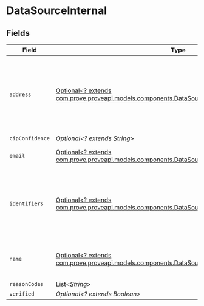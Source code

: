 # DataSourceInternal


## Fields

| Field                                                                                                                                                                | Type                                                                                                                                                                 | Required                                                                                                                                                             | Description                                                                                                                                                          | Example                                                                                                                                                              |
| -------------------------------------------------------------------------------------------------------------------------------------------------------------------- | -------------------------------------------------------------------------------------------------------------------------------------------------------------------- | -------------------------------------------------------------------------------------------------------------------------------------------------------------------- | -------------------------------------------------------------------------------------------------------------------------------------------------------------------- | -------------------------------------------------------------------------------------------------------------------------------------------------------------------- |
| `address`                                                                                                                                                            | [Optional<? extends com.prove.proveapi.models.components.DataSourceAddressResponseInternal>](../../models/components/DataSourceAddressResponseInternal.md)           | :heavy_minus_sign:                                                                                                                                                   | N/A                                                                                                                                                                  | {<br/>"distance": 6.027456183070403,<br/>"city": true,<br/>"streetNumber": 1,<br/>"street": true,<br/>"postalCode": true,<br/>"region": true,<br/>"addressScore": 0<br/>} |
| `cipConfidence`                                                                                                                                                      | *Optional<? extends String>*                                                                                                                                         | :heavy_minus_sign:                                                                                                                                                   | N/A                                                                                                                                                                  |                                                                                                                                                                      |
| `email`                                                                                                                                                              | [Optional<? extends com.prove.proveapi.models.components.DataSourceEmailAddressResponseInternal>](../../models/components/DataSourceEmailAddressResponseInternal.md) | :heavy_minus_sign:                                                                                                                                                   | N/A                                                                                                                                                                  | {<br/>"emailAddress": true<br/>}                                                                                                                                     |
| `identifiers`                                                                                                                                                        | [Optional<? extends com.prove.proveapi.models.components.DataSourceIdentifiersResponseInternal>](../../models/components/DataSourceIdentifiersResponseInternal.md)   | :heavy_minus_sign:                                                                                                                                                   | N/A                                                                                                                                                                  | {<br/>"last4": true,<br/>"driversLicenseNumber": true,<br/>"dob": true,<br/>"driversLicenseState": true,<br/>"ssn": true<br/>}                                       |
| `name`                                                                                                                                                               | [Optional<? extends com.prove.proveapi.models.components.DataSourceNameResponseInternal>](../../models/components/DataSourceNameResponseInternal.md)                 | :heavy_minus_sign:                                                                                                                                                   | N/A                                                                                                                                                                  | {<br/>"firstName": 5,<br/>"lastName": 5,<br/>"nameScore": 2<br/>}                                                                                                    |
| `reasonCodes`                                                                                                                                                        | List<*String*>                                                                                                                                                       | :heavy_minus_sign:                                                                                                                                                   | N/A                                                                                                                                                                  |                                                                                                                                                                      |
| `verified`                                                                                                                                                           | *Optional<? extends Boolean>*                                                                                                                                        | :heavy_minus_sign:                                                                                                                                                   | N/A                                                                                                                                                                  |                                                                                                                                                                      |